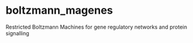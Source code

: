 # boltzmann_magenes
Restricted Boltzmann Machines for gene regulatory networks and protein signalling
